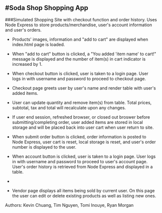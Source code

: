 #Soda Shop Shopping App
----------------------

###Simulated Shopping Site with checkout function and order history.  Uses Node Express to store products/merchandise, user's account information and user's orders.

- Products' images, information and "add to cart" are displayed when index.html page is loaded.

- When "add to cart" button is clicked, a "You added 'item name' to cart!" message is displayed and the number of item(s) in cart indicator is increased by 1.

- When checkout button is clicked, user is taken to a login page. User logs in with username and password to proceed to checkout page.

- Checkout page greets user by user's name and render table with user's added items.

- User can update quantity and remove item(s) from table. Total prices, subtotal, tax and total will recalculate upon any changes.

- If user end session, refreshed browser, or closed out broswer before submitting/completing order, user added items are stored in local storage and will be placed back into user cart when user return to site.

- When submit order button is clicked, order information is posted to Node Express, user cart is reset, local storage is reset, and user's order number is displayed to the user.

- When account button is clicked, user is taken to a login page. User logs in with username and password to proceed to user's account page. User's order history is retrieved from Node Express and displayed in a table.
- 
- Vendor page displays all items being sold by current user. On this page the user can edit or delete existing products as well as listing new ones.

Authors:
Kevin Chuang, Tim Nguyen, Tomi Inouye, Ryan Morgan
